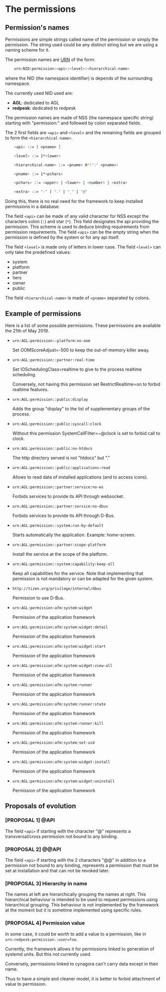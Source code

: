 # The permissions

## Permission's names

Permissions are simple strings called name of the permission or
simply the permission. The string used could be any distinct string
but we are using a naming scheme for it.

The permission names are [URN][URN] of the form:

```bash
    urn:NID:permission:<api>:<level>:<hierarchical-name>
```

where the NID (the namespace identifier) is depends of the surrounding
namespace.

The currently used NID used are:

- **AGL**: dedicated to AGL
- **redpesk**: dedicated to redpesk

The permission names are made of NSS (the namespace specific string)
starting with "permission:" and followed by colon separated
fields.

The 2 first fields are `<api>` and `<level>` and the remaining
fields are grouped to form the `<hierarchical-name>`.

```bash
    <api> ::= [ <pname> ]

    <level> ::= 1*<lower>

    <hierarchical-name> ::= <pname> 0*(":" <pname>)

    <pname> ::= 1*<pchars>

    <pchars> ::= <upper> | <lower> | <number> | <extra>

    <extra> ::= "-" | "." | "_" | "@"
```

Doing this, there is no real need for the
framework to keep installed permissions in a database.

The field `<api>` can be made of any valid character for NSS except
the characters colon (`:`) and star (`*`).
This field designates the api providing the permission.
This scheme is used to deduce binding requirements
from permission requirements.
The field `<api>` can be the empty string when the permission
is defined by the system or for any api itself.

The field `<level>` is made only of letters in lower case.
The field `<level>` can only take the predefined values:

- system
- platform
- partner
- tiers
- owner
- public

The field `<hierarchical-name>` is made of `<pname>` separated
by colons.

## Example of permissions

Here is a list of some possible permissions.
These permissions are available the 21th of May 2019.

- `urn:AGL:permission::platform:no-oom`

  Set OOMScoreAdjust=-500 to keep the out-of-memory
  killer away.

- `urn:AGL:permission::partner:real-time`

  Set IOSchedulingClass=realtime to give to the process
  realtime scheduling.

  Conversely, not having this permission set RestrictRealtime=on
  to forbid realtime features.

- `urn:AGL:permission::public:display`

  Adds the group "display" to the list of supplementary groups
  of the process.

- `urn:AGL:permission::public:syscall:clock`

  Without this permission SystemCallFilter=~@clock is set to
  forbid call to clock.

- `urn:AGL:permission::public:no-htdocs`

  The http directory served is not "htdocs" but "."

- `urn:AGL:permission::public:applications:read`

  Allows to read data of installed applications (and to
  access icons).

- `urn:AGL:permission::partner:service:no-ws`

  Forbids services to provide its API through websocket.

- `urn:AGL:permission::partner:service:no-dbus`

  Forbids services to provide its API through D-Bus.

- `urn:AGL:permission::system:run-by-default`

  Starts automatically the application. Example: home-screen.

- `urn:AGL:permission::partner:scope-platform`

  Install the service at the scope of the platform.

- `urn:AGL:permission::system:capability:keep-all`

  Keep all capabilities for the service. Note that implementing
  that permission is not mandatory or can be adapted for the given
  system.

- `http://tizen.org/privilege/internal/dbus`

  Permission to use D-Bus.

- `urn:AGL:permission:afm:system:widget`

  Permission of the application framework

- `urn:AGL:permission:afm:system:widget:detail`

  Permission of the application framework

- `urn:AGL:permission:afm:system:widget:start`

  Permission of the application framework

- `urn:AGL:permission:afm:system:widget:view-all`

  Permission of the application framework

- `urn:AGL:permission:afm:system:runner`

  Permission of the application framework

- `urn:AGL:permission:afm:system:runner:state`

  Permission of the application framework

- `urn:AGL:permission:afm:system:runner:kill`

  Permission of the application framework

- `urn:AGL:permission:afm:system:set-uid`

  Permission of the application framework

- `urn:AGL:permission:afm:system:widget:install`

  Permission of the application framework

- `urn:AGL:permission:afm:system:widget:uninstall`

  Permission of the application framework


## Proposals of evolution

### [PROPOSAL 1] @API

The field `<api>` if starting with the character "@" represents
a transversal/cross permission not bound to any binding.

### [PROPOSAL 2] @@API

The field `<api>` if starting with the 2 characters "@@"
in addition to a permission not bound to any binding, represents a
permission that must be set at installation and that can not be
revoked later.

### [PROPOSAL 3] Hierarchy in name

The names at left are hierarchically grouping the names at right.
This hierarchical behaviour is intended to
be used to request permissions using hierarchical grouping.
This behaviour is not implemented by the framework at the moment
but it is sometime implemented using specific rules.

### [PROPOSAL 4] Permission value

In some case, it could be worth to add a value to a permission,
like in `urn:redpesk:permission::user=foo`.

Currently, the framework allows it for permissions linked to
generation of systemd units. But this not currently used.

Conversely, permissions linked to cynagora can't carry data
except in their name.

Thus to have a simple and cleaner model, it is better to forbid
attachment of value to permission.


[URN]: https://tools.ietf.org/rfc/rfc2141.txt "RFC 2141: URN Syntax"
